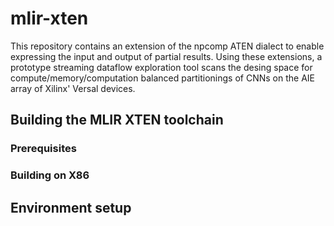 # mlir-xten

This repository contains an extension of the npcomp ATEN dialect to enable expressing the input and output of partial results. 
Using these extensions, a prototype streaming dataflow exploration tool scans the desing space for compute/memory/computation balanced partitionings of CNNs on the AIE array of Xilinx' Versal devices.

## Building the MLIR XTEN toolchain

### Prerequisites

### Building on X86

## Environment setup

